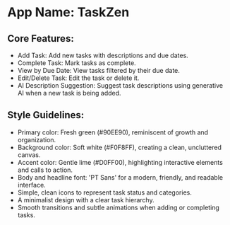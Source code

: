 # **App Name**: TaskZen

## Core Features:

- Add Task: Add new tasks with descriptions and due dates.
- Complete Task: Mark tasks as complete.
- View by Due Date: View tasks filtered by their due date.
- Edit/Delete Task: Edit the task or delete it.
- AI Description Suggestion: Suggest task descriptions using generative AI when a new task is being added.

## Style Guidelines:

- Primary color: Fresh green (#90EE90), reminiscent of growth and organization.
- Background color: Soft white (#F0F8FF), creating a clean, uncluttered canvas.
- Accent color: Gentle lime (#D0FF00), highlighting interactive elements and calls to action.
- Body and headline font: 'PT Sans' for a modern, friendly, and readable interface.
- Simple, clean icons to represent task status and categories.
- A minimalist design with a clear task hierarchy.
- Smooth transitions and subtle animations when adding or completing tasks.